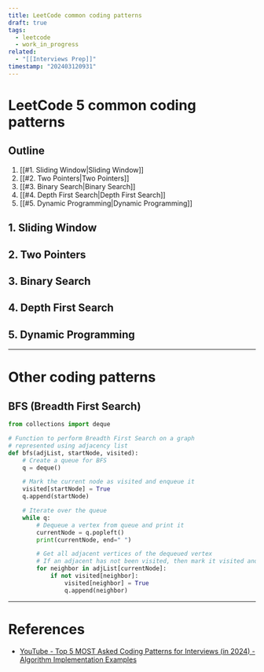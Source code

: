 ```yaml
---
title: LeetCode common coding patterns
draft: true
tags:
  - leetcode
  - work_in_progress
related:
  - "[[Interviews Prep]]"
timestamp: "202403120931"
---
```


# LeetCode 5 common coding patterns

## Outline
1. [[#1. Sliding Window|Sliding Window]]
2. [[#2. Two Pointers|Two Pointers]]
3. [[#3. Binary Search|Binary Search]]
4. [[#4. Depth First Search|Depth First Search]]
5. [[#5. Dynamic Programming|Dynamic Programming]]

## 1. Sliding Window

## 2. Two Pointers

## 3. Binary Search

## 4. Depth First Search

## 5. Dynamic Programming

---

# Other coding patterns
## BFS (Breadth First Search)
```python
from collections import deque

# Function to perform Breadth First Search on a graph
# represented using adjacency list
def bfs(adjList, startNode, visited):
    # Create a queue for BFS
    q = deque()

    # Mark the current node as visited and enqueue it
    visited[startNode] = True
    q.append(startNode)

    # Iterate over the queue
    while q:
        # Dequeue a vertex from queue and print it
        currentNode = q.popleft()
        print(currentNode, end=" ")

        # Get all adjacent vertices of the dequeued vertex
        # If an adjacent has not been visited, then mark it visited and enqueue it
        for neighbor in adjList[currentNode]:
            if not visited[neighbor]:
                visited[neighbor] = True
                q.append(neighbor)
```

--- 
# References
- [YouTube - Top 5 MOST Asked Coding Patterns for Interviews (in 2024) - Algorithm Implementation Examples](https://www.youtube.com/watch?v=-lcAuPXsQ-8)